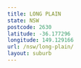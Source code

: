```yaml
---
title: LONG PLAIN
state: NSW
postcode: 2630
latitude: -36.177296
longitude: 149.129166
url: /nsw/long-plain/
layout: suburb
---
```

